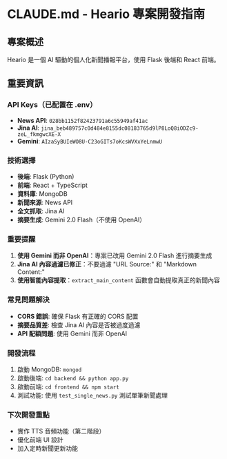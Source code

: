 # CLAUDE.md - Heario 專案開發指南

## 專案概述
Heario 是一個 AI 驅動的個人化新聞播報平台，使用 Flask 後端和 React 前端。

## 重要資訊

### API Keys（已配置在 .env）
- **News API**: `028bb1152f82423791a6c55949af41ac`
- **Jina AI**: `jina_beb489757c0d484e8155dc08183765d9lP8LoQ8iODZc9-zeL_fkmgwcXE-X`
- **Gemini**: `AIzaSyBUIeWO8U-C23oGITs7oKcsWVXxYeLnmwU`

### 技術選擇
- **後端**: Flask (Python)
- **前端**: React + TypeScript
- **資料庫**: MongoDB
- **新聞來源**: News API
- **全文抓取**: Jina AI
- **摘要生成**: Gemini 2.0 Flash（不使用 OpenAI）

### 重要提醒
1. **使用 Gemini 而非 OpenAI**：專案已改用 Gemini 2.0 Flash 進行摘要生成
2. **Jina AI 內容過濾已修正**：不要過濾 "URL Source:" 和 "Markdown Content:"
3. **使用智能內容提取**：`extract_main_content` 函數會自動提取真正的新聞內容

### 常見問題解決
- **CORS 錯誤**: 確保 Flask 有正確的 CORS 配置
- **摘要品質差**: 檢查 Jina AI 內容是否被過度過濾
- **API 配額問題**: 使用 Gemini 而非 OpenAI

### 開發流程
1. 啟動 MongoDB: `mongod`
2. 啟動後端: `cd backend && python app.py`
3. 啟動前端: `cd frontend && npm start`
4. 測試功能: 使用 `test_single_news.py` 測試單筆新聞處理

### 下次開發重點
- 實作 TTS 音頻功能（第二階段）
- 優化前端 UI 設計
- 加入定時新聞更新功能
